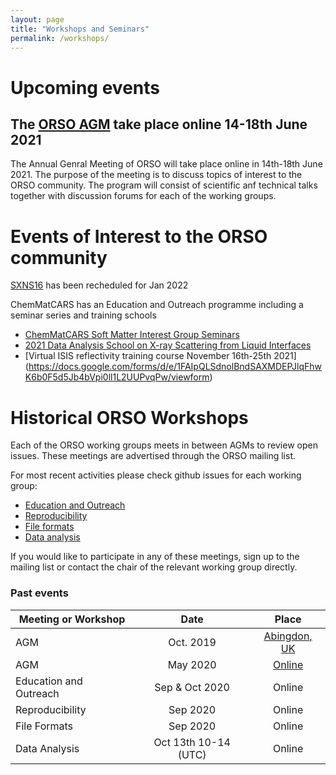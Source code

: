 ```yaml
---
layout: page
title: "Workshops and Seminars"
permalink: /workshops/
---
```


# Upcoming events

## The [ORSO AGM](./workshop_2021/) take place online 14-18th June 2021 

The Annual Genral Meeting of ORSO will take place online in 14th-18th June 2021. The purpose of the meeting is to discuss topics of interest to the ORSO community. The program will consist of scientific anf technical talks together with discussion forums for each of the working groups.


# Events of Interest to the ORSO community

[SXNS16](www.sxns16.org) has been recheduled for Jan 2022

ChemMatCARS has an Education and Outreach programme including a seminar series and training schools

- [ChemMatCARS Soft Matter Interest Group Seminars](https://chemmatcars.uchicago.edu/education-and-outreach/soft-matter-interest-group-seminar/)
- [2021 Data Analysis School on X-ray Scattering from Liquid Interfaces](https://chemmatcars.uchicago.edu/2021-data-analysis-school-liquid-interfaces/)
- [Virtual ISIS reflectivity training course November 16th-25th 2021] (https://docs.google.com/forms/d/e/1FAIpQLSdnolBndSAXMDEPJlqFhwK6b0F5d5Jb4bVpi0ll1L2UUPvqPw/viewform)



# Historical ORSO Workshops

Each of the ORSO working groups meets in between AGMs to review open issues. These meetings are advertised through the ORSO mailing list.

For most recent activities please check github issues for each working group:
- [Education and Outreach](https://github.com/reflectivity/edu_outreach/issues)
- [Reproducibility](https://github.com/reflectivity//reproducibility/issues)
- [File formats](https://github.com/reflectivity/file_format/issues)
- [Data analysis](https://github.com/reflectivity/analysis/issues)

If you would like to participate in any of these meetings, sign up to the mailing list or contact the chair of the relevant working group directly.

### Past events

| Meeting or Workshop |      Date      |  Place |
|----------|:-------------:|:------:|
| AGM | Oct. 2019 |  [Abingdon, UK](./workshop_2019/)|
| AGM | May 2020 |   [Online](./workshop_2020/)  |
| Education and Outreach | Sep & Oct 2020 | Online |
| Reproducibility | Sep 2020 | Online  |
| File Formats | Sep 2020 | Online |
|  Data Analysis | Oct 13th 10-14 (UTC) | Online | 


